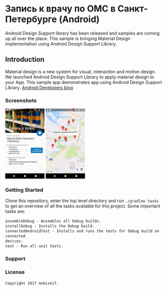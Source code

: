 # Запись к врачу по ОМС в Санкт-Петербурге (Android)

Android Design Support library has been released and samples are coming up all over the place.
This sample is bringing Material Design implementation using Android Design Support Library.

## Introduction

Material design is a new system for visual, interaction and motion design. We
launched Android Design Support Library to apply material design to your App.
This sample app demonstrates app using Android Design Support Library.
[Android Developers
blog](http://android-developers.blogspot.se/2015/05/android-design-support-library.html)

### Screenshots
<img src="1.png" width="25%">

<img src="5.png" width="25%">

### Getting Started

Clone this repository, enter the top level directory and run <code>./gradlew tasks</code> to get an overview of all the tasks available for this project.
Some important tasks are:

```
assembleDebug - Assembles all Debug builds.
installDebug - Installs the Debug build.
connectedAndroidTest - Installs and runs the tests for Debug build on connected
devices.
test - Run all unit tests.
```

### Support



### License


```
Copyright 2017 mobiskif.


```

